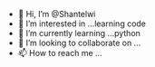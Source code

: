 - 👋 Hi, I’m @Shantelwi
- 👀 I’m interested in ...learning code
- 🌱 I’m currently learning ...python
- 💞️ I’m looking to collaborate on ...
- 📫 How to reach me ...

<!---
Shantelwi/Shantelwi is a ✨ special ✨ repository because its `README.md` (this file) appears on your GitHub profile.
You can click the Preview link to take a look at your changes.
--->
